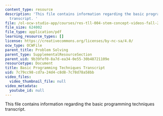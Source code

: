 ```yaml
---
content_type: resource
description: 'This file contains information regarding the basic programming techniques
  transcript. '
file: /ol-ocw-studio-app/courses/res-tll-004-stem-concept-videos-fall-2013/7c79cc98cd7a24d4c8d87c78d78a58bb_MITRES_TLL-004F13_BasProTe.pdf
file_size: 624002
file_type: application/pdf
learning_resource_types: []
license: https://creativecommons.org/licenses/by-nc-sa/4.0/
ocw_type: OCWFile
parent_title: Problem Solving
parent_type: SupplementalResourceSection
parent_uid: 9b39fef0-8a7d-ea34-0e55-30b48721109e
resourcetype: Document
title: Basic Programming Techniques Transcript
uid: 7c79cc98-cd7a-24d4-c8d8-7c78d78a58bb
video_files:
  video_thumbnail_file: null
video_metadata:
  youtube_id: null
---
```

This file contains information regarding the basic programming techniques transcript. 